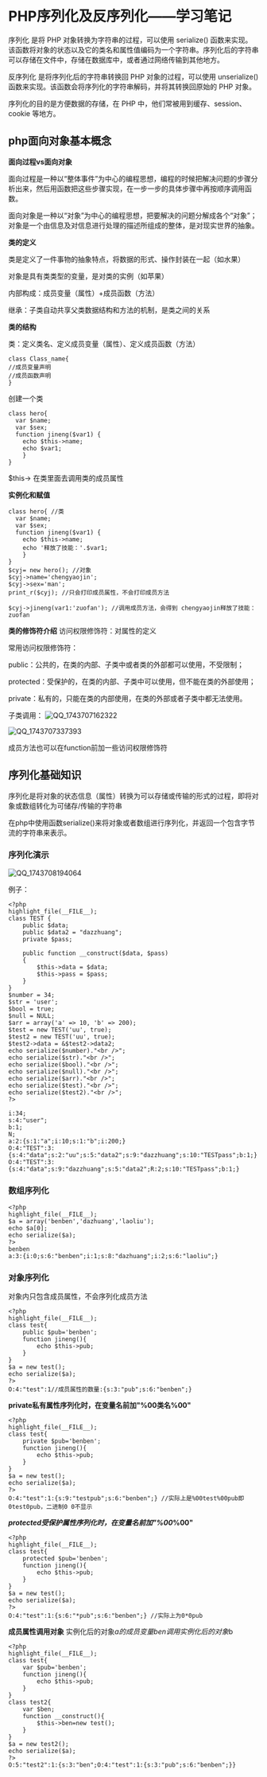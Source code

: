 # PHP序列化及反序列化——学习笔记
序列化 是将 PHP 对象转换为字符串的过程，可以使用 serialize() 函数来实现。该函数将对象的状态以及它的类名和属性值编码为一个字符串。序列化后的字符串可以存储在文件中，存储在数据库中，或者通过网络传输到其他地方。

反序列化 是将序列化后的字符串转换回 PHP 对象的过程，可以使用 unserialize() 函数来实现。该函数会将序列化的字符串解码，并将其转换回原始的 PHP 对象。

序列化的目的是方便数据的存储，在 PHP 中，他们常被用到缓存、session、cookie 等地方。

## php面向对象基本概念
**面向过程vs面向对象**

面向过程是一种以“整体事件”为中心的编程思想，编程的时候把解决问题的步骤分析出来，然后用函数把这些步骤实现，在一步一步的具体步骤中再按顺序调用函数。

面向对象是一种以“对象”为中心的编程思想，把要解决的问题分解成各个“对象”；对象是一个由信息及对信息进行处理的描述所组成的整体，是对现实世界的抽象。

**类的定义**

类是定义了一件事物的抽象特点，将数据的形式、操作封装在一起（如水果）

对象是具有类类型的变量，是对类的实例（如苹果）

内部构成：成员变量（属性）+成员函数（方法）

继承：子类自动共享父类数据结构和方法的机制，是类之间的关系

**类的结构**

类：定义类名、定义成员变量（属性）、定义成员函数（方法）
```
class Class_name{
//成员变量声明
//成员函数声明
}
```

创建一个类
```
class hero{
  var $name;
  var $sex;
  function jineng($var1) {
    echo $this->name;
    echo $var1;
    }
}
```
$this-> 在类里面去调用类的成员属性

**实例化和赋值**
```
class hero{ //类
  var $name;
  var $sex;
  function jineng($var1) {
    echo $this->name;
    echo '释放了技能：'.$var1;
    }
}
$cyj= new hero(); //对象
$cyj->name='chengyaojin';
$cyj->sex='man';
print_r($cyj); //只会打印成员属性，不会打印成员方法

$cyj->jineng(var1:'zuofan'); //调用成员方法，会得到 chengyaojin释放了技能：zuofan
```

**类的修饰符介绍**
访问权限修饰符：对属性的定义

常用访问权限修饰符：

public：公共的，在类的内部、子类中或者类的外部都可以使用，不受限制；

protected：受保护的，在类的内部、子类中可以使用，但不能在类的外部使用；

private：私有的，只能在类的内部使用，在类的外部或者子类中都无法使用。

子类调用：
![QQ_1743707162322](https://github.com/user-attachments/assets/db9217d7-fd0c-48d6-9244-632261d19bda)

![QQ_1743707337393](https://github.com/user-attachments/assets/fdb353a9-988e-4557-8320-06aa1fc9d3ea)

成员方法也可以在function前加一些访问权限修饰符

## 序列化基础知识 
序列化是将对象的状态信息（属性）转换为可以存储或传输的形式的过程，即将对象或数组转化为可储存/传输的字符串

在php中使用函数serialize()来将对象或者数组进行序列化，并返回一个包含字节流的字符串来表示。

### 序列化演示
![QQ_1743708194064](https://github.com/user-attachments/assets/f8babd09-709a-4789-963d-4a79d625e70b)

例子：
```
<?php
highlight_file(__FILE__);
class TEST {
    public $data;
    public $data2 = "dazzhuang";
    private $pass;

    public function __construct($data, $pass)
    {
        $this->data = $data;
        $this->pass = $pass;
    }
}
$number = 34;
$str = 'user';
$bool = true;
$null = NULL;
$arr = array('a' => 10, 'b' => 200);
$test = new TEST('uu', true);
$test2 = new TEST('uu', true);
$test2->data = &$test2->data2;
echo serialize($number)."<br />";
echo serialize($str)."<br />";
echo serialize($bool)."<br />";
echo serialize($null)."<br />";
echo serialize($arr)."<br />";
echo serialize($test)."<br />";
echo serialize($test2)."<br />";
?>

i:34;
s:4:"user";
b:1;
N;
a:2:{s:1:"a";i:10;s:1:"b";i:200;}
O:4:"TEST":3:{s:4:"data";s:2:"uu";s:5:"data2";s:9:"dazzhuang";s:10:"TESTpass";b:1;}
O:4:"TEST":3:{s:4:"data";s:9:"dazzhuang";s:5:"data2";R:2;s:10:"TESTpass";b:1;}
```

### 数组序列化
```
<?php
highlight_file(__FILE__);
$a = array('benben','dazhuang','laoliu');
echo $a[0];
echo serialize($a);
?>
benben
a:3:{i:0;s:6:"benben";i:1;s:8:"dazhuang";i:2;s:6:"laoliu";}
```

### 对象序列化
对象内只包含成员属性，不会序列化成员方法
```
<?php
highlight_file(__FILE__);
class test{
    public $pub='benben';
    function jineng(){
        echo $this->pub;
    }
}
$a = new test();
echo serialize($a);
?>
O:4:"test":1//成员属性的数量:{s:3:"pub";s:6:"benben";}
```

**private私有属性序列化时，在变量名前加"%00类名%00"**
```
<?php
highlight_file(__FILE__);
class test{
    private $pub='benben';
    function jineng(){
        echo $this->pub;
    }
}
$a = new test();
echo serialize($a);
?>
O:4:"test":1:{s:9:"testpub";s:6:"benben";} //实际上是%00test%00pub即0test0pub，二进制0 0不显示
```

***protected受保护属性序列化时，在变量名前加"%00*%00"**

```
<?php
highlight_file(__FILE__);
class test{
    protected $pub='benben';
    function jineng(){
        echo $this->pub;
    }
}
$a = new test();
echo serialize($a);
?>
O:4:"test":1:{s:6:"*pub";s:6:"benben";} //实际上为0*0pub
```

**成员属性调用对象**
实例化后的对象$a的成员变量ben调用实例化后的对象$b
```
<?php
highlight_file(__FILE__);
class test{
    var $pub='benben';
    function jineng(){
        echo $this->pub;
    }
}
class test2{
    var $ben;
    function __construct(){
        $this->ben=new test();
    }
}
$a = new test2();
echo serialize($a);
?>
O:5:"test2":1:{s:3:"ben";O:4:"test":1:{s:3:"pub";s:6:"benben";}}
```
